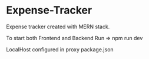 # Expense-Tracker
Expense tracker created with MERN stack.

To start both Frontend and Backend Run => npm run dev

LocalHost configured in proxy package.json
